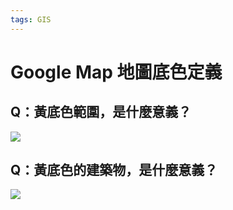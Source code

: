 ```yaml
---
tags: GIS
---
```


# Google Map 地圖底色定義

## Q：黃底色範圍，是什麼意義？

![](https://s3-ap-northeast-1.amazonaws.com/g0v-hackmd-images/uploads/upload_e99c67fd3756ebb418193fa354b9002f.png)


## Q：黃底色的建築物，是什麼意義？

![](https://s3-ap-northeast-1.amazonaws.com/g0v-hackmd-images/uploads/upload_f2a4828b9445a44e230e6c287ede9c4f.png)
